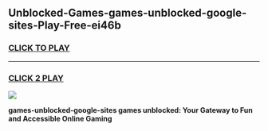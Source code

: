 
## Unblocked-Games-games-unblocked-google-sites-Play-Free-ei46b
<h3>
<a href="https://premium76.site?title=games-unblocked-google-sites&ref=15A">CLICK TO PLAY</a></h3>
<hr>

<h3>
<a href="https://premium76.site?title=games-unblocked-google-sites&ref=15A">CLICK 2 PLAY</a>
  
</h3>

<a href="https://premium76.site?title=games-unblocked-google-sites&ref=15A"><img src="https://clearcache.store/games.png"></a>


**games-unblocked-google-sites games unblocked: Your Gateway to Fun and Accessible Online Gaming**
